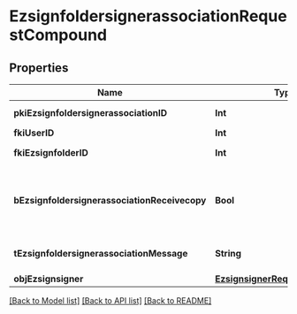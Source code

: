 # EzsignfoldersignerassociationRequestCompound

## Properties
Name | Type | Description | Notes
------------ | ------------- | ------------- | -------------
**pkiEzsignfoldersignerassociationID** | **Int** | The unique ID of the Ezsignfoldersignerassociation | [optional] 
**fkiUserID** | **Int** | The unique ID of the User | [optional] 
**fkiEzsignfolderID** | **Int** | The unique ID of the Ezsignfolder | 
**bEzsignfoldersignerassociationReceivecopy** | **Bool** | If this flag is true. The signatory will receive a copy of every signed Ezsigndocument even if it ain&#39;t required to sign the document. | [optional] 
**tEzsignfoldersignerassociationMessage** | **String** | A custom text message that will be added to the email sent. | [optional] 
**objEzsignsigner** | [**EzsignsignerRequestCompound**](EzsignsignerRequestCompound.md) |  | [optional] 

[[Back to Model list]](../README.md#documentation-for-models) [[Back to API list]](../README.md#documentation-for-api-endpoints) [[Back to README]](../README.md)


